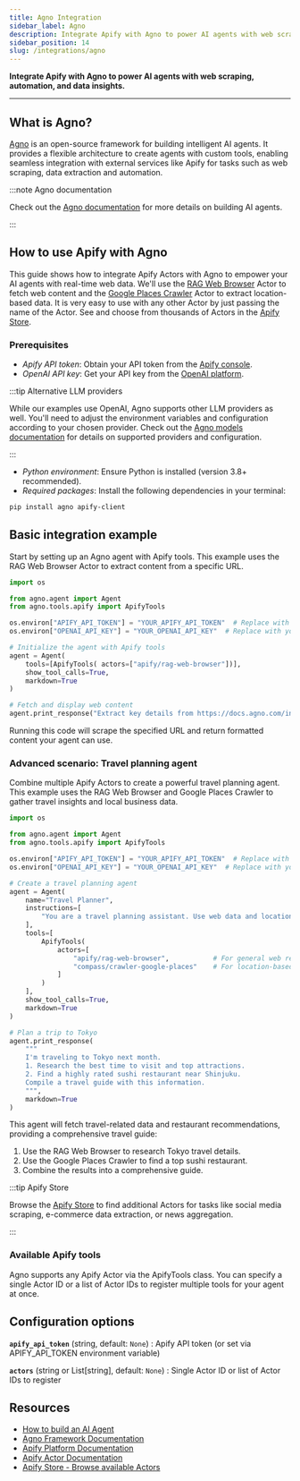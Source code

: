 ```yaml
---
title: Agno Integration
sidebar_label: Agno
description: Integrate Apify with Agno to power AI agents with web scraping, automation, and data insights.
sidebar_position: 14
slug: /integrations/agno
---
```


**Integrate Apify with Agno to power AI agents with web scraping, automation, and data insights.**

---

## What is Agno?

[Agno](https://docs.agno.com/) is an open-source framework for building intelligent AI agents. It provides a flexible architecture to create agents with custom tools, enabling seamless integration with external services like Apify for tasks such as web scraping, data extraction and automation.

:::note Agno documentation

Check out the [Agno documentation](https://docs.agno.com/introduction) for more details on building AI agents.

:::

## How to use Apify with Agno

This guide shows how to integrate Apify Actors with Agno to empower your AI agents with real-time web data. We'll use the [RAG Web Browser](https://apify.com/apify/rag-web-browser) Actor to fetch web content and the [Google Places Crawler](https://apify.com/compass/crawler-google-places) Actor to extract location-based data. It is very easy to use with any other Actor by just passing the name of the Actor. See and choose from thousands of Actors in the [Apify Store](https://apify.com/store).

### Prerequisites

- _Apify API token_: Obtain your API token from the [Apify console](https://console.apify.com/account/integrations).  
- _OpenAI API key_: Get your API key from the [OpenAI platform](https://platform.openai.com/account/api-keys).

:::tip Alternative LLM providers

While our examples use OpenAI, Agno supports other LLM providers as well. You'll need to adjust the environment variables and configuration according to your chosen provider. Check out the [Agno models documentation](https://docs.agno.com/models/introduction) for details on supported providers and configuration.

:::

- _Python environment_: Ensure Python is installed (version 3.8+ recommended).  
- _Required packages_: Install the following dependencies in your terminal:

```bash
pip install agno apify-client
```

## Basic integration example

Start by setting up an Agno agent with Apify tools. This example uses the RAG Web Browser Actor to extract content from a specific URL.

```python
import os

from agno.agent import Agent
from agno.tools.apify import ApifyTools

os.environ["APIFY_API_TOKEN"] = "YOUR_APIFY_API_TOKEN"  # Replace with your Apify API token
os.environ["OPENAI_API_KEY"] = "YOUR_OPENAI_API_KEY"  # Replace with your OpenAI API key

# Initialize the agent with Apify tools
agent = Agent(
    tools=[ApifyTools( actors=["apify/rag-web-browser"])],
    show_tool_calls=True,
    markdown=True
)

# Fetch and display web content
agent.print_response("Extract key details from https://docs.agno.com/introduction", markdown=True)
```

Running this code will scrape the specified URL and return formatted content your agent can use.

### Advanced scenario: Travel planning agent

Combine multiple Apify Actors to create a powerful travel planning agent. This example uses the RAG Web Browser and Google Places Crawler to gather travel insights and local business data.

```python
import os

from agno.agent import Agent
from agno.tools.apify import ApifyTools

os.environ["APIFY_API_TOKEN"] = "YOUR_APIFY_API_TOKEN"  # Replace with your Apify API token
os.environ["OPENAI_API_KEY"] = "YOUR_OPENAI_API_KEY"  # Replace with your OpenAI API key

# Create a travel planning agent
agent = Agent(
    name="Travel Planner",
    instructions=[
        "You are a travel planning assistant. Use web data and location insights to provide detailed travel recommendations."
    ],
    tools=[
        ApifyTools(
            actors=[
                "apify/rag-web-browser",           # For general web research
                "compass/crawler-google-places"    # For location-based data
            ]
        )
    ],
    show_tool_calls=True,
    markdown=True
)

# Plan a trip to Tokyo
agent.print_response(
    """
    I'm traveling to Tokyo next month.
    1. Research the best time to visit and top attractions.
    2. Find a highly rated sushi restaurant near Shinjuku.
    Compile a travel guide with this information.
    """,
    markdown=True
)
```

This agent will fetch travel-related data and restaurant recommendations, providing a comprehensive travel guide:

1. Use the RAG Web Browser to research Tokyo travel details.
2. Use the Google Places Crawler to find a top sushi restaurant.
3. Combine the results into a comprehensive guide.

:::tip Apify Store

Browse the [Apify Store](https://apify.com/store) to find additional Actors for tasks like social media scraping, e-commerce data extraction, or news aggregation.

:::

### Available Apify tools

Agno supports any Apify Actor via the ApifyTools class. You can specify a single Actor ID or a list of Actor IDs to register multiple tools for your agent at once.

## Configuration options

**`apify_api_token`** (string, default: `None`)
: Apify API token (or set via APIFY_API_TOKEN environment variable)

**`actors`** (string or List[string], default: `None`)
: Single Actor ID or list of Actor IDs to register

## Resources

- [How to build an AI Agent](https://blog.apify.com/how-to-build-an-ai-agent/)
- [Agno Framework Documentation](https://docs.agno.com)
- [Apify Platform Documentation](https://docs.apify.com)
- [Apify Actor Documentation](https://docs.apify.com/actors)
- [Apify Store - Browse available Actors](https://apify.com/store)
